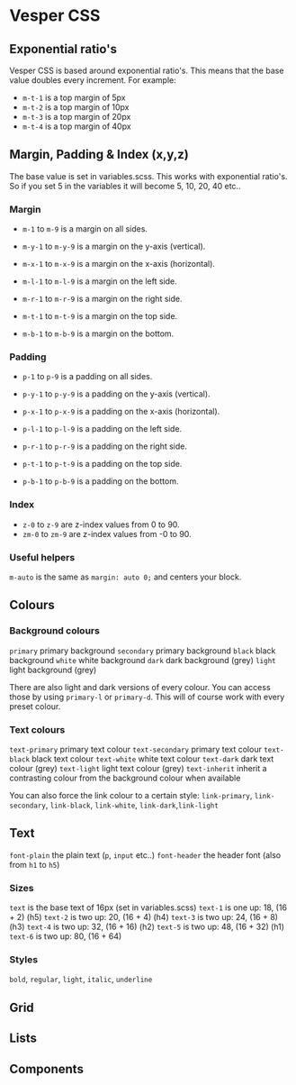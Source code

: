 # Vesper CSS

## Exponential ratio's

Vesper CSS is based around exponential ratio's. This means that the base value doubles every increment. For example: 

- `m-t-1` is a top margin of 5px
- `m-t-2` is a top margin of 10px
- `m-t-3` is a top margin of 20px
- `m-t-4` is a top margin of 40px

## Margin, Padding & Index (x,y,z)

The base value is set in variables.scss. This works with exponential ratio's. So if you set 5 in the variables it will become 5, 10, 20, 40 etc..

### Margin

- `m-1` to `m-9` is a margin on all sides.
- `m-y-1` to `m-y-9` is a margin on the y-axis (vertical).
- `m-x-1` to `m-x-9` is a margin on the x-axis (horizontal).

- `m-l-1` to `m-l-9` is a margin on the left side.
- `m-r-1` to `m-r-9` is a margin on the right side.
- `m-t-1` to `m-t-9` is a margin on the top side.
- `m-b-1` to `m-b-9` is a margin on the bottom.

### Padding

- `p-1` to `p-9` is a padding on all sides.
- `p-y-1` to `p-y-9` is a padding on the y-axis (vertical).
- `p-x-1` to `p-x-9` is a padding on the x-axis (horizontal).

- `p-l-1` to `p-l-9` is a padding on the left side.
- `p-r-1` to `p-r-9` is a padding on the right side.
- `p-t-1` to `p-t-9` is a padding on the top side.
- `p-b-1` to `p-b-9` is a padding on the bottom.

### Index

- `z-0` to `z-9` are z-index values from 0 to 90.
- `zm-0` to `zm-9` are z-index values from  -0 to 90.

### Useful helpers

`m-auto` is the same as `margin: auto 0;` and centers your block.

## Colours

### Background colours

`primary` primary background
`secondary` primary background
`black` black background
`white` white background
`dark` dark background (grey)
`light` light background (grey)

There are also light and dark versions of every colour. You can access those by using `primary-l` or `primary-d`. This will of course work with every preset colour.

### Text colours

`text-primary` primary text colour
`text-secondary` primary text colour
`text-black` black text colour
`text-white` white text colour
`text-dark` dark text colour (grey)
`text-light` light text colour (grey)
`text-inherit` inherit a contrasting colour from the background colour when available

You can also force the link colour to a certain style:
`link-primary`, `link-secondary`, `link-black`, `link-white`, `link-dark`,`link-light`

## Text

`font-plain` the plain text (`p`, `input` etc..)
`font-header` the header font (also from `h1` to `h5`)

### Sizes

`text` is the base text of 16px (set in variables.scss)
`text-1` is one up: 18, (16 + 2) (h5)
`text-2` is two up: 20, (16 + 4) (h4)
`text-3` is two up: 24, (16 + 8) (h3)
`text-4` is two up: 32, (16 + 16) (h2)
`text-5` is two up: 48, (16 + 32) (h1)
`text-6` is two up: 80, (16 + 64) 

### Styles

`bold`, `regular`, `light`, `italic`, `underline`

## Grid

## Lists

## Components
